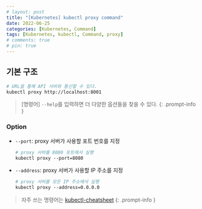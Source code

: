 ```yaml
---
# layout: post
title: "[Kubernetes] kubectl proxy command"
date: 2022-06-25
categories: [Kubernetes, Command]
tags: [Kubernetes, kubectl, Command, proxy]
# comments: true
# pin: true
---
```


## 기본 구조

```bash
# URL을 통해 API 서버와 통신할 수 있다.
kubectl proxy http://localhost:8001
```

> [명령어] `--help`를 입력하면 더 다양한 옵션들을 찾을 수 있다.
{: .prompt-info }

### Option

- `--port`: proxy 서버가 사용할 포트 번호를 지정
    ```bash
    # proxy 서버를 8080 포트에서 실행
    kubectl proxy --port=8080
    ```

- `--address`: proxy 서버가 사용할 IP 주소를 지정
    ```bash
    # proxy 서버를 모든 IP 주소에서 실행
    kubectl proxy --address=0.0.0.0
    ```

> 자주 쓰는 명령어는 [kubectl-cheatsheet](https://kubernetes.io/docs/reference/kubectl/cheatsheet/)
{: .prompt-info }
